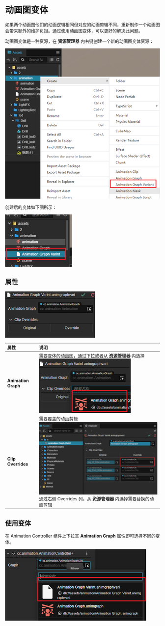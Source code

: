 # 动画图变体

如果两个动画图他们的动画逻辑相同但对应的动画剪辑不同，重新制作一个动画图会带来额外的维护负担。通过使用动画图变体，可以更好的解决此问题。

动画图变体是一种资源，在 **资源管理器** 内右键创建一个新的动画图变体资源：

![create](animation-variant/create-asset.png)

创建后的变体如下图所示：

![default](animation-variant/variant-asset.png)

## 属性

![default](animation-variant/empty-varint.png)

| 属性 | 说明 |
| :-- | :-- |
| **Animation Graph** | 需要变体的动画图，通过下拉或者从 **资源管理器** 内选择 <br> ![select](animation-variant/select.png)|
| **Clip Overrides** | 需要覆盖的动画剪辑 <br> ![override](animation-variant/overrides.png) <br> 通过右侧 Overrides 列，从 **资源管理器** 内选择需要替换的动画剪辑 |

## 使用变体

在 Animation Controller 组件上下拉其 **Animation Graph** 属性即可选择不同的变体。

![controller](animation-variant/controller.png)
